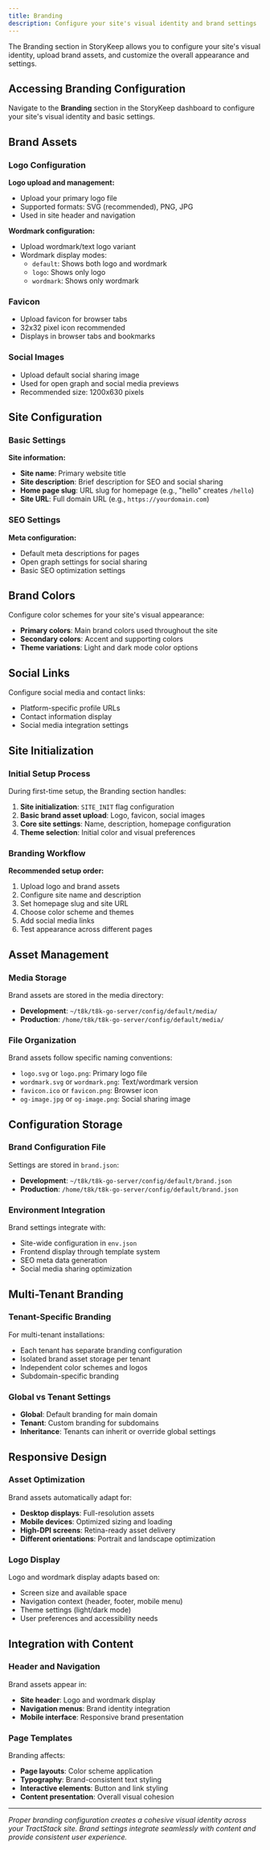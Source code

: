 ```yaml
---
title: Branding
description: Configure your site's visual identity and brand settings
---
```


The Branding section in StoryKeep allows you to configure your site's visual identity, upload brand assets, and customize the overall appearance and settings.

## Accessing Branding Configuration

Navigate to the **Branding** section in the StoryKeep dashboard to configure your site's visual identity and basic settings.

## Brand Assets

### Logo Configuration

**Logo upload and management:**

- Upload your primary logo file
- Supported formats: SVG (recommended), PNG, JPG
- Used in site header and navigation

**Wordmark configuration:**

- Upload wordmark/text logo variant
- Wordmark display modes:
  - `default`: Shows both logo and wordmark
  - `logo`: Shows only logo
  - `wordmark`: Shows only wordmark

### Favicon

- Upload favicon for browser tabs
- 32x32 pixel icon recommended
- Displays in browser tabs and bookmarks

### Social Images

- Upload default social sharing image
- Used for open graph and social media previews
- Recommended size: 1200x630 pixels

## Site Configuration

### Basic Settings

**Site information:**

- **Site name**: Primary website title
- **Site description**: Brief description for SEO and social sharing
- **Home page slug**: URL slug for homepage (e.g., "hello" creates `/hello`)
- **Site URL**: Full domain URL (e.g., `https://yourdomain.com`)

### SEO Settings

**Meta configuration:**

- Default meta descriptions for pages
- Open graph settings for social sharing
- Basic SEO optimization settings

## Brand Colors

Configure color schemes for your site's visual appearance:

- **Primary colors**: Main brand colors used throughout the site
- **Secondary colors**: Accent and supporting colors
- **Theme variations**: Light and dark mode color options

## Social Links

Configure social media and contact links:

- Platform-specific profile URLs
- Contact information display
- Social media integration settings

## Site Initialization

### Initial Setup Process

During first-time setup, the Branding section handles:

1. **Site initialization**: `SITE_INIT` flag configuration
2. **Basic brand asset upload**: Logo, favicon, social images
3. **Core site settings**: Name, description, homepage configuration
4. **Theme selection**: Initial color and visual preferences

### Branding Workflow

**Recommended setup order:**

1. Upload logo and brand assets
2. Configure site name and description
3. Set homepage slug and site URL
4. Choose color scheme and themes
5. Add social media links
6. Test appearance across different pages

## Asset Management

### Media Storage

Brand assets are stored in the media directory:

- **Development**: `~/t8k/t8k-go-server/config/default/media/`
- **Production**: `/home/t8k/t8k-go-server/config/default/media/`

### File Organization

Brand assets follow specific naming conventions:

- `logo.svg` or `logo.png`: Primary logo file
- `wordmark.svg` or `wordmark.png`: Text/wordmark version
- `favicon.ico` or `favicon.png`: Browser icon
- `og-image.jpg` or `og-image.png`: Social sharing image

## Configuration Storage

### Brand Configuration File

Settings are stored in `brand.json`:

- **Development**: `~/t8k/t8k-go-server/config/default/brand.json`
- **Production**: `/home/t8k/t8k-go-server/config/default/brand.json`

### Environment Integration

Brand settings integrate with:

- Site-wide configuration in `env.json`
- Frontend display through template system
- SEO meta data generation
- Social media sharing optimization

## Multi-Tenant Branding

### Tenant-Specific Branding

For multi-tenant installations:

- Each tenant has separate branding configuration
- Isolated brand asset storage per tenant
- Independent color schemes and logos
- Subdomain-specific branding

### Global vs Tenant Settings

- **Global**: Default branding for main domain
- **Tenant**: Custom branding for subdomains
- **Inheritance**: Tenants can inherit or override global settings

## Responsive Design

### Asset Optimization

Brand assets automatically adapt for:

- **Desktop displays**: Full-resolution assets
- **Mobile devices**: Optimized sizing and loading
- **High-DPI screens**: Retina-ready asset delivery
- **Different orientations**: Portrait and landscape optimization

### Logo Display

Logo and wordmark display adapts based on:

- Screen size and available space
- Navigation context (header, footer, mobile menu)
- Theme settings (light/dark mode)
- User preferences and accessibility needs

## Integration with Content

### Header and Navigation

Brand assets appear in:

- **Site header**: Logo and wordmark display
- **Navigation menus**: Brand identity integration
- **Mobile interface**: Responsive brand presentation

### Page Templates

Branding affects:

- **Page layouts**: Color scheme application
- **Typography**: Brand-consistent text styling
- **Interactive elements**: Button and link styling
- **Content presentation**: Overall visual cohesion

---

_Proper branding configuration creates a cohesive visual identity across your TractStack site. Brand settings integrate seamlessly with content and provide consistent user experience._
